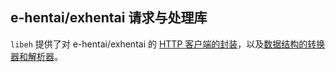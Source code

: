 ## e-hentai/exhentai 请求与处理库

`libeh` 提供了对 e-hentai/exhentai 的 [HTTP 客户端的封装](client)，以及[数据结构的转换器和解析器](dto)。